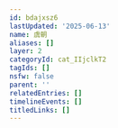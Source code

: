 ```yaml
---
id: bdajxsz6
lastUpdated: '2025-06-13'
name: 虞朝
aliases: []
layer: 2
categoryId: cat_IIjclkT2
tagIds: []
nsfw: false
parent: ''
relatedEntries: []
timelineEvents: []
titledLinks: []
---
```


